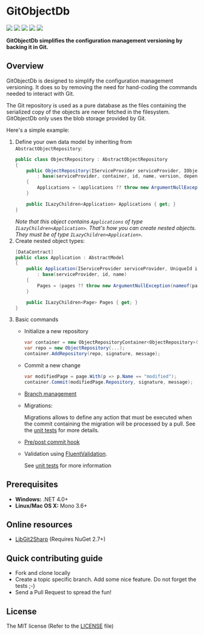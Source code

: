 # GitObjectDb

[![](https://ci.appveyor.com/api/projects/status/github/frblondin/gitobjectdb)](https://ci.appveyor.com/project/frblondin/gitobjectdb)
[![](https://sonarcloud.io/api/project_badges/measure?project=GitObjectDb&metric=alert_status)](https://sonarcloud.io/dashboard/index/GitObjectDb)
[![](https://sonarcloud.io/api/project_badges/measure?project=GitObjectDb&metric=bugs)](https://sonarcloud.io/project/issues?id=GitObjectDb&resolved=false&types=BUG)
[![](https://sonarcloud.io/api/project_badges/measure?project=GitObjectDb&metric=coverage)](https://sonarcloud.io/component_measures?id=GitObjectDb&metric=Coverage)
[![](https://sonarcloud.io/api/project_badges/measure?project=GitObjectDb&metric=code_smells)](https://sonarcloud.io/project/issues?id=GitObjectDb&resolved=false&types=CODE_SMELL)

**GitObjectDb simplifies the configuration management versioning by backing it in Git.**

## Overview

GitObjectDb is designed to simplify the configuration management versioning. It does so by removing the need for hand-coding the commands needed to interact with Git.

The Git repository is used as a pure database as the files containing the serialized copy of the objects are never fetched in the filesystem. GitObjectDb only uses the blob storage provided by Git.

Here's a simple example:
1. Define your own data model by inheriting from `AbstractObjectRepository`:
    ```cs
    public class ObjectRepository : AbstractObjectRepository
    {
        public ObjectRepository(IServiceProvider serviceProvider, IObjectRepositoryContainer container, Guid id, string name, Version version, IImmutableList<RepositoryDependency> dependencies, ILazyChildren<IMigration> migrations, ILazyChildren<Application> applications)
            : base(serviceProvider, container, id, name, version, dependencies, migrations)
        {
            Applications = (applications ?? throw new ArgumentNullException(nameof(applications))).AttachToParent(this);
        }
    
        public ILazyChildren<Application> Applications { get; }
    }
    ```
    _Note that this object contains `Applications` of type `ILazyChildren<Application>`. That's how you can create nested objects. They must be of type `ILazyChildren<Application>`._
2. Create nested object types:
    ```cs
    [DataContract]
    public class Application : AbstractModel
    {
        public Application(IServiceProvider serviceProvider, UniqueId id, string name, ILazyChildren<Page> pages)
            : base(serviceProvider, id, name)
        {
            Pages = (pages ?? throw new ArgumentNullException(nameof(pages))).AttachToParent(this);
        }

        public ILazyChildren<Page> Pages { get; }
    }
    ```
3. Basic commands
   - Initialize a new repository
        ```cs
        var container = new ObjectRepositoryContainer<ObjectRepository>(serviceProvider, tempPath);
        var repo = new ObjectRepository(...);
        container.AddRepository(repo, signature, message);
        ```
   - Commit a new change
        ```cs
        var modifiedPage = page.With(p => p.Name == "modified");
        container.Commit(modifiedPage.Repository, signature, message);
        ```
    - [Branch management](https://github.com/frblondin/GitObjectDb/blob/master/GitObjectDb.Tests/Models/ObjectRepositoryTests.Branch.cs)
    - Migrations:
        
        Migrations allows to define any action that must be executed when the commit containing the migration will be processed by a pull. See the [unit tests](https://github.com/frblondin/GitObjectDb/blob/master/GitObjectDb.Tests/Migrations/MigrationTests.cs) for more details.
    - [Pre/post commit hook](https://github.com/frblondin/GitObjectDb/blob/master/GitObjectDb.Tests/Git/Hooks/GitHooksTests.cs)
	- Validation using [FluentValidation](https://github.com/JeremySkinner/FluentValidation).
        
        See [unit tests](https://github.com/frblondin/GitObjectDb/blob/master/GitObjectDb.Tests/Validations/ModelValidationTests.cs) for more information

## Prerequisites

 - **Windows:** .NET 4.0+
 - **Linux/Mac OS X:** Mono 3.6+

## Online resources

 - [LibGit2Sharp][LibGit2Sharp] (Requires NuGet 2.7+)

 [LibGit2Sharp]: https://github.com/libgit2/libgit2sharp

## Quick contributing guide

 - Fork and clone locally
 - Create a topic specific branch. Add some nice feature. Do not forget the tests ;-)
 - Send a Pull Request to spread the fun!

## License

The MIT license (Refer to the [LICENSE][license] file)

 [license]: https://github.com/frblondin/GitObjectDb/blob/master/LICENSE
